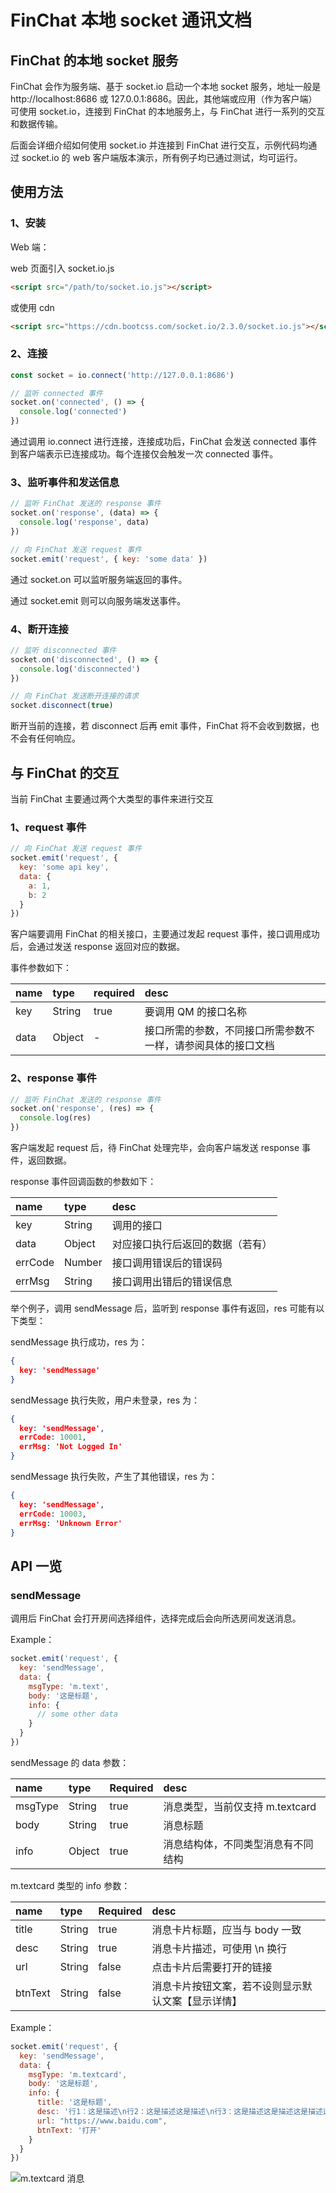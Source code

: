 # FinChat 本地 socket 通讯文档

## FinChat 的本地 socket 服务

FinChat 会作为服务端、基于 socket.io 启动一个本地 socket 服务，地址一般是 http://localhost:8686 或 127.0.0.1:8686。因此，其他端或应用（作为客户端）可使用 socket.io，连接到 FinChat 的本地服务上，与 FinChat 进行一系列的交互和数据传输。

后面会详细介绍如何使用 socket.io 并连接到 FinChat 进行交互，示例代码均通过 socket.io 的 web 客户端版本演示，所有例子均已通过测试，均可运行。

## 使用方法

### 1、安装
Web 端：

web 页面引入 socket.io.js
```html
<script src="/path/to/socket.io.js"></script>
```
或使用 cdn
```html
<script src="https://cdn.bootcss.com/socket.io/2.3.0/socket.io.js"></script>
```


### 2、连接
```js
const socket = io.connect('http://127.0.0.1:8686')

// 监听 connected 事件
socket.on('connected', () => {
  console.log('connected')
})
```
通过调用 io.connect 进行连接，连接成功后，FinChat 会发送 connected 事件到客户端表示已连接成功。每个连接仅会触发一次 connected 事件。

### 3、监听事件和发送信息
```js
// 监听 FinChat 发送的 response 事件
socket.on('response', (data) => {
  console.log('response', data)
})

// 向 FinChat 发送 request 事件
socket.emit('request', { key: 'some data' })
```
通过 socket.on 可以监听服务端返回的事件。

通过 socket.emit 则可以向服务端发送事件。

### 4、断开连接
```js
// 监听 disconnected 事件
socket.on('disconnected', () => {
  console.log('disconnected')
})

// 向 FinChat 发送断开连接的请求
socket.disconnect(true)
```
断开当前的连接，若 disconnect 后再 emit 事件，FinChat 将不会收到数据，也不会有任何响应。

## 与 FinChat 的交互

当前 FinChat 主要通过两个大类型的事件来进行交互

### 1、request 事件

```js
// 向 FinChat 发送 request 事件
socket.emit('request', { 
  key: 'some api key',
  data: {
    a: 1,
    b: 2
  }
})
```

客户端要调用 FinChat 的相关接口，主要通过发起 request 事件，接口调用成功后，会通过发送 response 返回对应的数据。

事件参数如下：

| name | type   | required | desc                                                         |
| :--- | :----- | :------- | :----------------------------------------------------------- |
| key  | String | true     | 要调用 QM 的接口名称                                         |
| data | Object | -        | 接口所需的参数，不同接口所需参数不一样，请参阅具体的接口文档 |

### 2、response 事件
```js
// 监听 FinChat 发送的 response 事件
socket.on('response', (res) => {
  console.log(res)
})
```

客户端发起 request 后，待 FinChat 处理完毕，会向客户端发送 response 事件，返回数据。

response 事件回调函数的参数如下：

| name    | type   | desc                             |
| :------ | :----- | :------------------------------- |
| key     | String | 调用的接口                       |
| data    | Object | 对应接口执行后返回的数据（若有） |
| errCode | Number | 接口调用错误后的错误码           |
| errMsg  | String | 接口调用出错后的错误信息         |

举个例子，调用 sendMessage 后，监听到 response 事件有返回，res 可能有以下类型：

sendMessage 执行成功，res 为：
```json
{
  key: 'sendMessage'
}
```

sendMessage 执行失败，用户未登录，res 为：
```json
{
  key: 'sendMessage',
  errCode: 10001,
  errMsg: 'Not Logged In'
}
```

sendMessage 执行失败，产生了其他错误，res 为：
```json
{
  key: 'sendMessage',
  errCode: 10003,
  errMsg: 'Unknown Error'
}
```


## API 一览

### sendMessage 

调用后 FinChat 会打开房间选择组件，选择完成后会向所选房间发送消息。

Example：

```js
socket.emit('request', {
  key: 'sendMessage',
  data: {
    msgType: 'm.text',
    body: '这是标题',
    info: {
      // some other data
    }
  }
})
```

sendMessage 的 data 参数：

| name    | type   | Required | desc |
| :------ | :----- | :------- | :--------------------------------- |
| msgType | String | true     | 消息类型，当前仅支持 m.textcard    |
| body    | String | true     | 消息标题                           |
| info    | Object | true     | 消息结构体，不同类型消息有不同结构 |

m.textcard 类型的 info 参数：

| name    | type   | Required | desc |
| :------ | :----- | :------- |:------------------------------- |
| title   | String | true     | 消息卡片标题，应当与 body 一致                     |
| desc    | String | true     | 消息卡片描述，可使用 \n 换行                       |
| url     | String | false    | 点击卡片后需要打开的链接                           |
| btnText | String | false    | 消息卡片按钮文案，若不设则显示默认文案【显示详情】 |

Example：
```js
socket.emit('request', {
  key: 'sendMessage',
  data: {
    msgType: 'm.textcard',
    body: '这是标题',
    info: {
      title: '这是标题',
      desc: '行1：这是描述\n行2：这是描述这是描述\n行3：这是描述这是描述这是描述这是描述这是描述这是描述',
      url: "https://www.baidu.com",
      btnText: '打开'
    }
  }
})
```
![m.textcard 消息](https://pic.imgdb.cn/item/5e5f799298271cb2b80f14b2.png)

